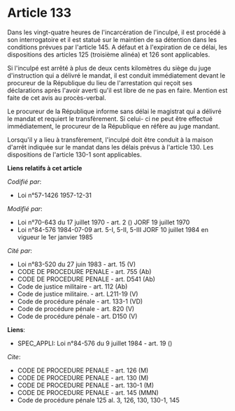 # Article 133

Dans les vingt-quatre heures de l'incarcération de l'inculpé, il est procédé à son interrogatoire et il est statué sur le
maintien de sa détention dans les conditions prévues par l'article 145. A défaut et à l'expiration de ce délai, les
dispositions des articles 125 (troisième alinéa) et 126 sont applicables.

Si l'inculpé est arrêté à plus de deux cents kilomètres du siège du juge d'instruction qui a délivré le mandat, il est
conduit immédiatement devant le procureur de la République du lieu de l'arrestation qui reçoit ses déclarations après l'avoir
averti qu'il est libre de ne pas en faire. Mention est faite de cet avis au procès-verbal.

Le procureur de la République informe sans délai le magistrat qui a délivré le mandat et requiert le transfèrement. Si celui-
ci ne peut être effectué immédiatement, le procureur de la République en réfère au juge mandant.

Lorsqu'il y a lieu à transfèrement, l'inculpé doit être conduit à la maison d'arrêt indiquée sur le mandat dans les délais
prévus à l'article 130. Les dispositions de l'article 130-1 sont applicables.

**Liens relatifs à cet article**

_Codifié par_:

  - Loi n°57-1426 1957-12-31

_Modifié par_:

  - Loi n°70-643 du 17 juillet 1970 - art. 2 () JORF 19 juillet 1970
  - Loi n°84-576 1984-07-09 art. 5-I, 5-II, 5-III JORF 10 juillet 1984 en vigueur le 1er janvier 1985

_Cité par_:

  - Loi n°83-520 du 27 juin 1983 - art. 15 (V)
  - CODE DE PROCEDURE PENALE - art. 755 (Ab)
  - CODE DE PROCEDURE PENALE - art. D541 (Ab)
  - Code de justice militaire - art. 112 (Ab)
  - Code de justice militaire. - art. L211-19 (V)
  - Code de procédure pénale - art. 133-1 (VD)
  - Code de procédure pénale - art. 820 (V)
  - Code de procédure pénale - art. D150 (V)

**Liens**:

  - SPEC_APPLI: Loi n°84-576 du 9 juillet 1984 - art. 19 ()

_Cite_:

  - CODE DE PROCEDURE PENALE - art. 126 (M)
  - CODE DE PROCEDURE PENALE - art. 130 (M)
  - CODE DE PROCEDURE PENALE - art. 130-1 (M)
  - CODE DE PROCEDURE PENALE - art. 145 (MMN)
  - Code de procédure pénale 125 al. 3, 126, 130, 130-1, 145
